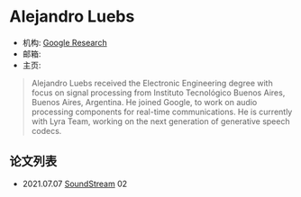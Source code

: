 # Alejandro Luebs

- 机构: [Google Research](../Institutions/Google_Research.md)
- 邮箱:
- 主页:

> Alejandro Luebs received the Electronic Engineering degree with focus on signal processing from Instituto Tecnológico Buenos Aires, Buenos Aires, Argentina. He joined Google, to work on audio processing components for real-time communications. He is currently with Lyra Team, working on the next generation of generative speech codecs.

## 论文列表

- 2021.07.07 [SoundStream](../Models/Speech_Neural_Codec/2021.07.07_SoundStream.md) 02